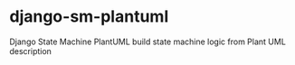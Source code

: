 # django-sm-plantuml
Django State Machine PlantUML build state machine logic from Plant UML description
